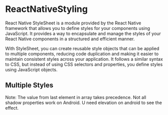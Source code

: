 # ReactNativeStyling

React Native StyleSheet is a module provided by the React Native framework that allows you to define styles for your components using JavaScript. It provides a way to encapsulate and manage the styles of your React Native components in a structured and efficient manner.

With StyleSheet, you can create reusable style objects that can be applied to multiple components, reducing code duplication and making it easier to maintain consistent styles across your application. It follows a similar syntax to CSS, but instead of using CSS selectors and properties, you define styles using JavaScript objects.

## Multiple Styles

Note: The value from last element in array takes precedence.
Not all shadow properties work on Android.
U need elevation on android to see the effect.
